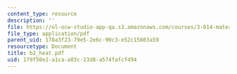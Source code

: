 ```yaml
---
content_type: resource
description: ''
file: https://ol-ocw-studio-app-qa.s3.amazonaws.com/courses/3-014-materials-laboratory-fall-2006/179f50e2a1caa03c23d8a574fafcf494_b2_heat.pdf
file_type: application/pdf
parent_uid: 178a3f23-79e5-2e6c-90c3-e52c15603a59
resourcetype: Document
title: b2_heat.pdf
uid: 179f50e2-a1ca-a03c-23d8-a574fafcf494
---
```

